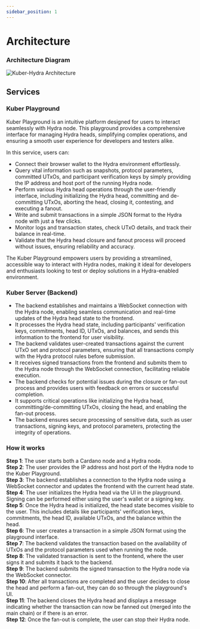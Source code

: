 ```yaml
---
sidebar_position: 1
---
```


# Architecture

### Architecture Diagram

![Kuber-Hydra Architecture](/img/kuber-hydra.drawio.png)

## Services

### Kuber Playground

Kuber Playground is an intuitive platform designed for users to interact seamlessly with Hydra node. This playground provides a comprehensive interface for managing Hydra heads, simplifying complex operations, and ensuring a smooth user experience for developers and testers alike.

In this service, users can:
- Connect their browser wallet to the Hydra environment effortlessly.
- Query vital information such as snapshots, protocol parameters, committed UTxOs, and participant verification keys by simply providing the IP address and host port of the running Hydra node.
- Perform various Hydra head operations through the user-friendly interface, including initializing the Hydra head, committing and de-committing UTxOs, aborting the head, closing it, contesting, and executing a fanout.
- Write and submit transactions in a simple JSON format to the Hydra node with just a few clicks.
- Monitor logs and transaction states, check UTxO details, and track their balance in real-time.
- Validate that the Hydra head closure and fanout process will proceed without issues, ensuring reliability and accuracy.

The Kuber Playground empowers users by providing a streamlined, accessible way to interact with Hydra nodes, making it ideal for developers and enthusiasts looking to test or deploy solutions in a Hydra-enabled environment.

### Kuber Server (Backend)
- The backend establishes and maintains a WebSocket connection with the Hydra node, enabling seamless communication and real-time updates of the Hydra head state to the frontend.  
- It processes the Hydra head state, including participants' verification keys, commitments, head ID, UTxOs, and balances, and sends this information to the frontend for user visibility.  
- The backend validates user-created transactions against the current UTxO set and protocol parameters, ensuring that all transactions comply with the Hydra protocol rules before submission.  
- It receives signed transactions from the frontend and submits them to the Hydra node through the WebSocket connection, facilitating reliable execution.  
- The backend checks for potential issues during the closure or fan-out process and provides users with feedback on errors or successful completion.  
- It supports critical operations like initializing the Hydra head, committing/de-committing UTxOs, closing the head, and enabling the fan-out process.  
- The backend ensures secure processing of sensitive data, such as user transactions, signing keys, and protocol parameters, protecting the integrity of operations.

### How it works

**Step 1**: The user starts both a Cardano node and a Hydra node.  
**Step 2**: The user provides the IP address and host port of the Hydra node to the Kuber Playground.  
**Step 3**: The backend establishes a connection to the Hydra node using a WebSocket connector and updates the frontend with the current head state.  
**Step 4**: The user initializes the Hydra head via the UI in the playground. Signing can be performed either using the user's wallet or a signing key.  
**Step 5**: Once the Hydra head is initialized, the head state becomes visible to the user. This includes details like participants' verification keys, commitments, the head ID, available UTxOs, and the balance within the head.  
**Step 6**: The user creates a transaction in a simple JSON format using the playground interface.  
**Step 7**: The backend validates the transaction based on the availability of UTxOs and the protocol parameters used when running the node.  
**Step 8**: The validated transaction is sent to the frontend, where the user signs it and submits it back to the backend.  
**Step 9**: The backend submits the signed transaction to the Hydra node via the WebSocket connector.  
**Step 10**: After all transactions are completed and the user decides to close the head and perform a fan-out, they can do so through the playground's UI.  
**Step 11**: The backend closes the Hydra head and displays a message indicating whether the transaction can now be fanned out (merged into the main chain) or if there is an error.  
**Step 12**: Once the fan-out is complete, the user can stop their Hydra node.  
